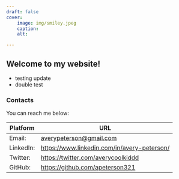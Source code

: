 ```yaml
---
draft: false
cover:
    image: img/smiley.jpeg
    caption:
    alt:

---
```


## Welcome to my website!

* testing update
* double test


### Contacts

You can reach me below:

Platform |  URL
---|---
Email:| averypeterson@gmail.com
LinkedIn:| https://www.linkedin.com/in/avery-peterson/
Twitter:| https://twitter.com/averycoolkiddd
GitHub:| https://github.com/apeterson321